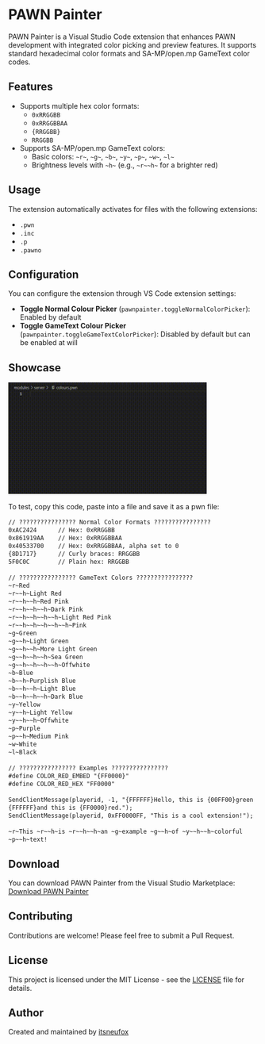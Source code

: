 # PAWN Painter

PAWN Painter is a Visual Studio Code extension that enhances PAWN development with integrated color picking and preview features. It supports standard hexadecimal color formats and SA-MP/open.mp GameText color codes.

## Features

- Supports multiple hex color formats:
  - `0xRRGGBB`
  - `0xRRGGBBAA`
  - `{RRGGBB}`
  - `RRGGBB`
- Supports SA-MP/open.mp GameText colors:
  - Basic colors: `~r~`, `~g~`, `~b~`, `~y~`, `~p~`, `~w~`, `~l~`
  - Brightness levels with `~h~` (e.g., `~r~~h~` for a brighter red)

## Usage

The extension automatically activates for files with the following extensions:
- `.pwn`
- `.inc`
- `.p`
- `.pawno`

## Configuration

You can configure the extension through VS Code extension settings:
- **Toggle Normal Colour Picker** (`pawnpainter.toggleNormalColorPicker`): Enabled by default
- **Toggle GameText Colour Picker** (`pawnpainter.toggleGameTextColorPicker`): Disabled by default but can be enabled at will

## Showcase

![Color Picking Feature](assets/showcase.gif)

To test, copy this code, paste into a file and save it as a pwn file:

```pawn
// ???????????????? Normal Color Formats ????????????????
0xAC2424      // Hex: 0xRRGGBB
0x861919AA    // Hex: 0xRRGGBBAA
0x40533700    // Hex: 0xRRGGBBAA, alpha set to 0
{8D1717}      // Curly braces: RRGGBB
5F0C0C        // Plain hex: RRGGBB

// ???????????????? GameText Colors ????????????????
~r~Red
~r~~h~Light Red
~r~~h~~h~Red Pink
~r~~h~~h~~h~Dark Pink
~r~~h~~h~~h~~h~Light Red Pink
~r~~h~~h~~h~~h~~h~Pink
~g~Green
~g~~h~Light Green
~g~~h~~h~More Light Green
~g~~h~~h~~h~Sea Green
~g~~h~~h~~h~~h~Offwhite
~b~Blue
~b~~h~Purplish Blue
~b~~h~~h~Light Blue
~b~~h~~h~~h~Dark Blue
~y~Yellow
~y~~h~Light Yellow
~y~~h~~h~Offwhite
~p~Purple
~p~~h~Medium Pink
~w~White
~l~Black

// ???????????????? Examples ????????????????
#define COLOR_RED_EMBED "{FF0000}"
#define COLOR_RED_HEX "FF0000"

SendClientMessage(playerid, -1, "{FFFFFF}Hello, this is {00FF00}green {FFFFFF}and this is {FF0000}red.");
SendClientMessage(playerid, 0xFF0000FF, "This is a cool extension!");

~r~This ~r~~h~is ~r~~h~~h~an ~g~example ~g~~h~of ~y~~h~~h~colorful ~p~~h~text!
```

## Download

You can download PAWN Painter from the Visual Studio Marketplace: [Download PAWN Painter](https://marketplace.visualstudio.com/items?itemName=itsneufox.pawn-painter)

## Contributing

Contributions are welcome! Please feel free to submit a Pull Request.

## License

This project is licensed under the MIT License - see the [LICENSE](LICENSE) file for details.

## Author

Created and maintained by [itsneufox](https://github.com/itsneufox)